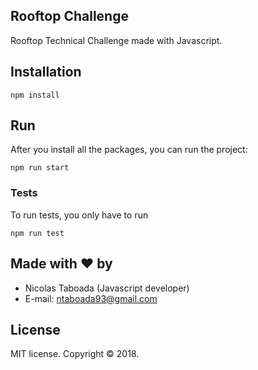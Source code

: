 ## Rooftop Challenge ##

Rooftop Technical Challenge made with Javascript.


## Installation

```
npm install
```

## Run

After you install all the packages, you can run the project:

```
npm run start
```

### Tests

To run tests, you only have to run

```
npm run test
```


## Made with ❤ by

- Nicolas Taboada (Javascript developer)
- E-mail: ntaboada93@gmail.com


## License

MIT license. Copyright © 2018.


